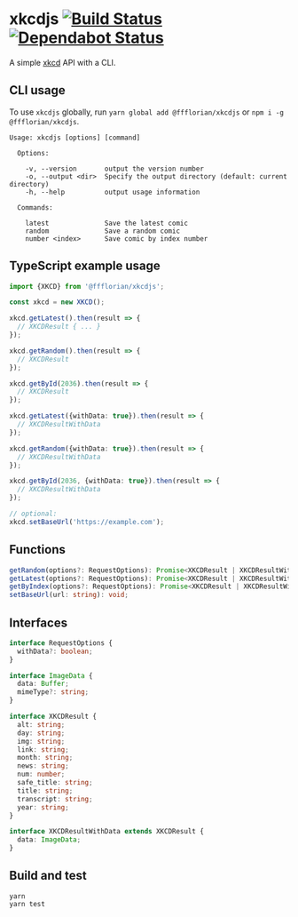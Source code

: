 # xkcdjs [![Build Status](https://api.travis-ci.org/ffflorian/xkcdjs.svg?branch=master)](https://travis-ci.org/ffflorian/xkcdjs/) [![Dependabot Status](https://api.dependabot.com/badges/status?host=github&repo=ffflorian/xkcdjs)](https://dependabot.com)

A simple [xkcd](https://xkcd.com) API with a CLI.

## CLI usage
To use `xkcdjs` globally, run `yarn global add @ffflorian/xkcdjs` or `npm i -g @ffflorian/xkcdjs`.
```
Usage: xkcdjs [options] [command]

  Options:

    -v, --version       output the version number
    -o, --output <dir>  Specify the output directory (default: current directory)
    -h, --help          output usage information

  Commands:

    latest              Save the latest comic
    random              Save a random comic
    number <index>      Save comic by index number
```

## TypeScript example usage

```ts
import {XKCD} from '@ffflorian/xkcdjs';

const xkcd = new XKCD();

xkcd.getLatest().then(result => {
  // XKCDResult { ... }
});

xkcd.getRandom().then(result => {
  // XKCDResult
});

xkcd.getById(2036).then(result => {
  // XKCDResult
});

xkcd.getLatest({withData: true}).then(result => {
  // XKCDResultWithData
});

xkcd.getRandom({withData: true}).then(result => {
  // XKCDResultWithData
});

xkcd.getById(2036, {withData: true}).then(result => {
  // XKCDResultWithData
});

// optional:
xkcd.setBaseUrl('https://example.com');
```

## Functions
```ts
getRandom(options?: RequestOptions): Promise<XKCDResult | XKCDResultWithData>;
getLatest(options?: RequestOptions): Promise<XKCDResult | XKCDResultWithData>;
getByIndex(options?: RequestOptions): Promise<XKCDResult | XKCDResultWithData>;
setBaseUrl(url: string): void;
```

## Interfaces
```ts
interface RequestOptions {
  withData?: boolean;
}

interface ImageData {
  data: Buffer;
  mimeType?: string;
}

interface XKCDResult {
  alt: string;
  day: string;
  img: string;
  link: string;
  month: string;
  news: string;
  num: number;
  safe_title: string;
  title: string;
  transcript: string;
  year: string;
}

interface XKCDResultWithData extends XKCDResult {
  data: ImageData;
}
```

## Build and test

```
yarn
yarn test
```
